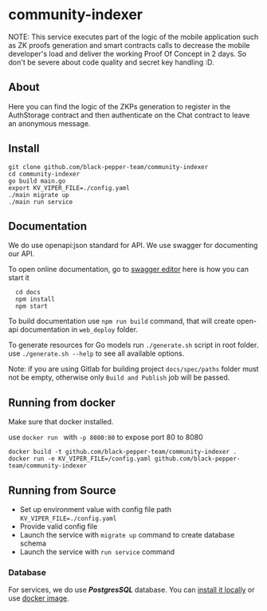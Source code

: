 # community-indexer

NOTE: This service executes part of the logic of the mobile application such as ZK proofs generation and smart contracts 
calls to decrease the mobile developer's load and deliver the working Proof Of Concept in 2 days. So don't be severe
about code quality and secret key handling :D.

## About

Here you can find the logic of the ZKPs generation to register in the AuthStorage contract and then authenticate on the
Chat contract to leave an anonymous message.

## Install

  ```
  git clone github.com/black-pepper-team/community-indexer
  cd community-indexer
  go build main.go
  export KV_VIPER_FILE=./config.yaml
  ./main migrate up
  ./main run service
  ```

## Documentation

We do use openapi:json standard for API. We use swagger for documenting our API.

To open online documentation, go to [swagger editor](http://localhost:8080/swagger-editor/) here is how you can start it
```
  cd docs
  npm install
  npm start
```
To build documentation use `npm run build` command,
that will create open-api documentation in `web_deploy` folder.

To generate resources for Go models run `./generate.sh` script in root folder.
use `./generate.sh --help` to see all available options.

Note: if you are using Gitlab for building project `docs/spec/paths` folder must not be
empty, otherwise only `Build and Publish` job will be passed.  

## Running from docker 
  
Make sure that docker installed.

use `docker run ` with `-p 8080:80` to expose port 80 to 8080

  ```
  docker build -t github.com/black-pepper-team/community-indexer .
  docker run -e KV_VIPER_FILE=/config.yaml github.com/black-pepper-team/community-indexer
  ```

## Running from Source

* Set up environment value with config file path `KV_VIPER_FILE=./config.yaml`
* Provide valid config file
* Launch the service with `migrate up` command to create database schema
* Launch the service with `run service` command


### Database
For services, we do use ***PostgresSQL*** database. 
You can [install it locally](https://www.postgresql.org/download/) or use [docker image](https://hub.docker.com/_/postgres/).
